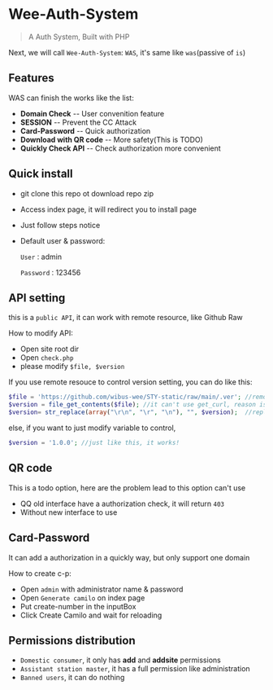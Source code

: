 # Wee-Auth-System
> A Auth System, Built with PHP

Next, we will call `Wee-Auth-System`: `WAS`, it's same like `was`(passive of `is`)

## Features

WAS can finish the works like the list:

- **Domain Check** -- User convenition feature
- **SESSION** -- Prevent the CC Attack
- **Card-Password** -- Quick authorization
- **Download with QR code** -- More safety(This is TODO)
- **Quickly Check API** -- Check authorization more convenient

## Quick install

- git clone this repo ot download repo zip

- Access index page, it will redirect you to install page

- Just follow steps notice

- Default user & password:

  `User：`admin

  `Password：`123456

## API setting

this is a `public API`, it can work with remote resource, like Github Raw

How to modify API:

- Open site root dir
- Open `check.php`
- please modify `$file, $version`

If you use remote resouce to control version setting, you can do like this:

```php
$file = 'https://github.com/wibus-wee/STY-static/raw/main/.ver'; //remote resource URL
$version = file_get_contents($file); //it can't use get_curl, reason is finding
$version= str_replace(array("\r\n", "\r", "\n"), "", $version);  //replace PHP line break
```

else, if you want to just modify variable to control,

```php
$version = '1.0.0'; //just like this, it works!
```

## QR code

This is a todo option, here are the problem lead to this option can't use

- QQ old interface have a authorization check, it will return `403`
- Without new interface to use

## Card-Password

It can add a authorization in a quickly way, but only support one domain

How to create c-p: 

- Open `admin` with administrator name & password
- Open `Generate camilo` on index page
- Put create-number in the inputBox
- Click Create Camilo and wait for reloading

## Permissions distribution

- `Domestic consumer`, it only has **add** and **addsite** permissions
- `Assistant station master`, it has a full permission like administration
- `Banned users`, it can do nothing
